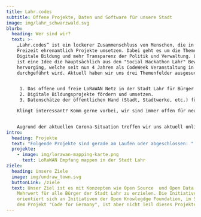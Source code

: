 ```yaml
---
title: Lahr.codes
subtitle: Offene Projekte, Daten und Software für unsere Stadt
image: img/lahr_schwarzwald.svg
blurb:
  heading: Wer sind wir?
  text: >-
    „Lahr.codes“ ist ein lockerer Zusammenschluss von Menschen, die in ihrer
    Freizeit ehrenamtlich Projekte umsetzen. Dabei geht es um die Themen
    Digitale Bildung und mehr Transparenz der Politik und Verwaltung. Lahr.Codes
    ist eine Idee die hauptsächlich aus den "Social Hackathon Lahr" Bewegung
    hervorging, welche seit nun 4 Jahren als CodeWeek Veranstaltung in Lahr
    durchgeführt wird. Aktuell haben wir uns drei Themenfelder ausgesucht:


     1. Das offene und freie LoRaWAN Netz in der Stadt Lahr für Bürger und Bürgerinnen nutzbare zu machen.
     2. Digitale Bildungsprojekte fördern und umsetzen.
     3. Datenschätze der öffentlichen Hand (Stadt, Stadtwerke, etc.) für die Allgemeinheit zu öffnen und zugänglich zu machen.

    Klingt interessant? Komm gerne vorbei, wir sind immer offen für neue Leute!


    Augrund der aktuellen Corona-Situation treffen wir uns aktuell online im Video Chat. Unsere nächsten Termine findet ihr Unten in der Veranstaltungsübersicht. Den Link zum Videochat und eine Einladung in unseren Mattermost-Gruppenchat erhaltet ihr durch eine formlose E-Mail an info@lahr.codes.
intro:
  heading: Projekte
  text: "Folgende Projekte sind gerade am Laufen oder abgeschlossen: "
  projekte:
    - image: img/lorawan-mapping-karte.png
      text: LoRaWAN Empfang mappen in der Stadt Lahr
ziele:
  heading: Unsere Ziele
  image: img/undraw_town.svg
  buttonLink: /ziele
  text: Unser Ziel ist es mit Konzepten wie Open Source  und Open Data einen
    Mehrwert für alle Bürger der Stadt Lahr zu erzielen. Die Initiative
    orientiert sich an Initiativen der Open Knowlegdge Foundation, im Speziellen
    dem Projekt "Code for Germany", ist aber nicht Teil dieses Projektes.
---
```

